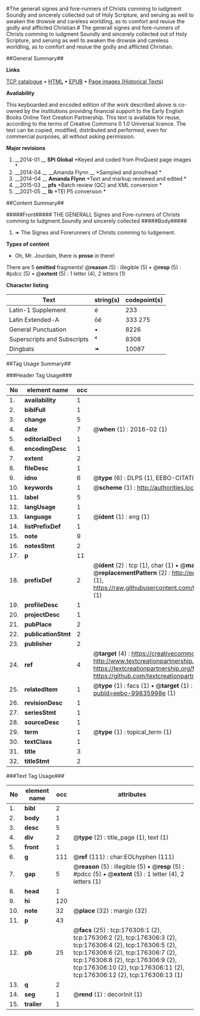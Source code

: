 #The generall signes and fore-runners of Christs comming to iudgment Soundly and sincerely collected out of Holy Scripture, and seruing as well to awaken the drowsie and careless worldling, as to comfort and reuiue the godly and afflicted Christian.#
The generall signes and fore-runners of Christs comming to iudgment Soundly and sincerely collected out of Holy Scripture, and seruing as well to awaken the drowsie and careless worldling, as to comfort and reuiue the godly and afflicted Christian.

##General Summary##

**Links**

[TCP catalogue](http://www.ota.ox.ac.uk/tcp/)  • 
[HTML](http://tei.it.ox.ac.uk/tcp/Texts-HTML/free/B14/B14226.html)  • 
[EPUB](http://tei.it.ox.ac.uk/tcp/Texts-EPUB/free/B14/B14226.epub) • 
[Page images (Historical Texts)](https://historicaltexts.jisc.ac.uk/eebo-99835998e)

**Availability**

This keyboarded and encoded edition of the work described above is co-owned by the
    institutions providing financial support to the Early English Books Online Text Creation
    Partnership. This text is available for reuse, according to the terms of  Creative Commons 0 1.0 Universal
    licence. The text can be copied, modified, distributed and performed, even for commercial
    purposes, all without asking permission.

**Major revisions**

1. __2014-01 __ __SPi Global__ *Keyed and coded from ProQuest page images *
1. __2014-04 __ __Amanda Flynn __ *Sampled and proofread *
1. __2014-04 __ __Amanda Flynn__ *Text and markup reviewed and edited *
1. __2015-03 __ __pfs__ *Batch review (QC) and XML conversion *
1. __2021-05 __ __lb__ *TEI P5 conversion *

##Content Summary##

#####Front#####
THE GENERALL Signes and Fore-runners of Christs comming to Iudgment.Soundly and sincerely collected 
#####Body#####

1. ❧ The Signes and Forerunners of Christs comming to Iudgement.

**Types of content**

  * Oh, Mr. Jourdain, there is **prose** in there!

There are 5 **omitted** fragments! 
 @__reason__ (5) : illegible (5)  •  @__resp__ (5) : #pdcc (5)  •  @__extent__ (5) : 1 letter (4), 2 letters (1)

**Character listing**


|Text|string(s)|codepoint(s)|
|---|---|---|
|Latin-1 Supplement|é|233|
|Latin Extended-A|ōē|333 275|
|General Punctuation|•|8226|
|Superscripts             and Subscripts|⁴|8308|
|Dingbats|❧|10087|

##Tag Usage Summary##

###Header Tag Usage###

|No|element name|occ|attributes|
|---|---|---|---|
|1.|__availability__|1||
|2.|__biblFull__|1||
|3.|__change__|5||
|4.|__date__|7| @__when__ (1) : 2016-02 (1)|
|5.|__editorialDecl__|1||
|6.|__encodingDesc__|1||
|7.|__extent__|2||
|8.|__fileDesc__|1||
|9.|__idno__|6| @__type__ (6) : DLPS (1), EEBO-CITATION (1), VID (1), EEBO-PROQUEST (1), STC (2)|
|10.|__keywords__|1| @__scheme__ (1) : http://authorities.loc.gov/ (1)|
|11.|__label__|5||
|12.|__langUsage__|1||
|13.|__language__|1| @__ident__ (1) : eng (1)|
|14.|__listPrefixDef__|1||
|15.|__note__|9||
|16.|__notesStmt__|2||
|17.|__p__|11||
|18.|__prefixDef__|2| @__ident__ (2) : tcp (1), char (1)  •  @__matchPattern__ (2) : ([0-9\-]+):([0-9IVX]+) (1), (.+) (1)  •  @__replacementPattern__ (2) : http://eebo.chadwyck.com/downloadtiff?vid=$1&page=$2 (1), https://raw.githubusercontent.com/textcreationpartnership/Texts/master/tcpchars.xml#$1 (1)|
|19.|__profileDesc__|1||
|20.|__projectDesc__|1||
|21.|__pubPlace__|2||
|22.|__publicationStmt__|2||
|23.|__publisher__|2||
|24.|__ref__|4| @__target__ (4) : https://creativecommons.org/publicdomain/zero/1.0/ (1), http://www.textcreationpartnership.org/docs/. (1), https://textcreationpartnership.org/faq/#faq05 (1), https://github.com/textcreationpartnership (1)|
|25.|__relatedItem__|1| @__type__ (1) : facs (1)  •  @__target__ (1) : https://data.historicaltexts.jisc.ac.uk/view?pubId=eebo-99835998e (1)|
|26.|__revisionDesc__|1||
|27.|__seriesStmt__|1||
|28.|__sourceDesc__|1||
|29.|__term__|1| @__type__ (1) : topical_term (1)|
|30.|__textClass__|1||
|31.|__title__|3||
|32.|__titleStmt__|2||


###Text Tag Usage###

|No|element name|occ|attributes|
|---|---|---|---|
|1.|__bibl__|2||
|2.|__body__|1||
|3.|__desc__|5||
|4.|__div__|2| @__type__ (2) : title_page (1), text (1)|
|5.|__front__|1||
|6.|__g__|111| @__ref__ (111) : char:EOLhyphen (111)|
|7.|__gap__|5| @__reason__ (5) : illegible (5)  •  @__resp__ (5) : #pdcc (5)  •  @__extent__ (5) : 1 letter (4), 2 letters (1)|
|8.|__head__|1||
|9.|__hi__|120||
|10.|__note__|32| @__place__ (32) : margin (32)|
|11.|__p__|43||
|12.|__pb__|25| @__facs__ (25) : tcp:176306:1 (2), tcp:176306:2 (2), tcp:176306:3 (2), tcp:176306:4 (2), tcp:176306:5 (2), tcp:176306:6 (2), tcp:176306:7 (2), tcp:176306:8 (2), tcp:176306:9 (2), tcp:176306:10 (2), tcp:176306:11 (2), tcp:176306:12 (2), tcp:176306:13 (1)|
|13.|__q__|2||
|14.|__seg__|1| @__rend__ (1) : decorInit (1)|
|15.|__trailer__|1||
